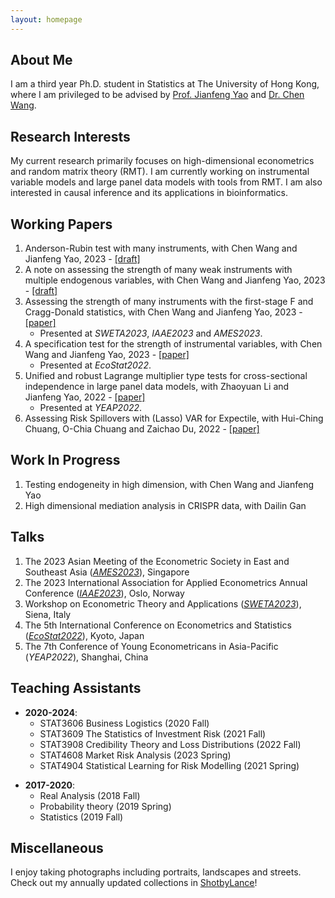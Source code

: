 ```yaml
---
layout: homepage
---
```


## About Me
I am a third year Ph.D. student in Statistics at The University of Hong Kong, where I am privileged to be advised by [Prof. Jianfeng Yao](https://jianfengyao.wordpress.com/) and [Dr. Chen Wang](https://saasweb.hku.hk/staff/stacw/web/).

## Research Interests
My current research primarily focuses on high-dimensional econometrics and random matrix theory (RMT). I am currently working on instrumental variable models and large panel data models with tools from RMT. I am also interested in causal inference and its applications in bioinformatics.

## Working Papers
1. Anderson-Rubin test with many instruments, with Chen Wang and Jianfeng Yao, 2023 - [[draft]](https://www.dropbox.com/s/q4tcas0hs3s4915/20230228_AR_test_with_many_instruments.pdf?dl=0)
2. A note on assessing the strength of many weak instruments with multiple endogenous variables, with Chen Wang and Jianfeng Yao, 2023 - [[draft]](https://www.dropbox.com/s/r49e5s82095vhgj/Adjusted_F_multiple_p.pdf?dl=0)
3. Assessing the strength of many instruments with the first-stage F and Cragg-Donald statistics, with Chen Wang and Jianfeng Yao, 2023 - [[paper]](https://arxiv.org/pdf/2302.14423.pdf)
   - Presented at *SWETA2023*, *IAAE2023* and *AMES2023*.
4. A specification test for the strength of instrumental variables, with Chen Wang and Jianfeng Yao, 2023 - [[paper]](https://arxiv.org/pdf/2302.14396.pdf)
   - Presented at *EcoStat2022*.
5. Unified and robust Lagrange multiplier type tests for cross-sectional independence in large panel data models, with Zhaoyuan Li and Jianfeng Yao, 2022 - [[paper]](https://arxiv.org/pdf/2302.14387.pdf)
   - Presented at *YEAP2022*.
6. Assessing Risk Spillovers with (Lasso) VAR for Expectile, with Hui-Ching Chuang, O-Chia Chuang and Zaichao Du, 2022 - [[paper]](https://deliverypdf.ssrn.com/delivery.php?ID=271115095026087003013108010104106006017000060055059029121029115023089071096029114125100029055040112124009075031070117076124103119082082087053120019020127012078004088038034008121006083023031101114126001085091086075008066123127019006096094105087084029001&EXT=pdf&INDEX=TRUE)

## Work In Progress
1. Testing endogeneity in high dimension, with Chen Wang and Jianfeng Yao
2. High dimensional mediation analysis in CRISPR data, with Dailin Gan

## Talks
1. The 2023 Asian Meeting of the Econometric Society in East and Southeast Asia (*[AMES2023](https://www.ames2023ntu.org/)*), Singapore
2. The 2023 International Association for Applied Econometrics Annual Conference (*[IAAE2023](https://www.bi.edu/about-bi/events/2023/june/iaae2023/)*), Oslo, Norway
3. Workshop on Econometric Theory and Applications (*[SWETA2023](https://sites.google.com/view/sweta2023/home)*), Siena, Italy
4. The 5th International Conference on Econometrics and Statistics (*[EcoStat2022](http://www.cmstatistics.org/EcoSta2022/)*), Kyoto, Japan
5. The 7th Conference of Young Econometricans in Asia-Pacific (*YEAP2022*), Shanghai, China

## Teaching Assistants
* **2020-2024**: 
    - STAT3606 Business Logistics (2020 Fall)
    - STAT3609 The Statistics of Investment Risk (2021 Fall)
    - STAT3908 Credibility Theory and Loss Distributions (2022 Fall)
    - STAT4608 Market Risk Analysis (2023 Spring)
    - STAT4904 Statistical Learning for Risk Modelling (2021 Spring)
+ **2017-2020**: 
    - Real Analysis (2018 Fall)
    - Probability theory (2019 Spring)
    - Statistics (2019 Fall)

## Miscellaneous
I enjoy taking photographs including portraits, landscapes and streets. Check out my annually updated collections in [ShotbyLance](https://lanceh7.wixsite.com/shotbylance)!

